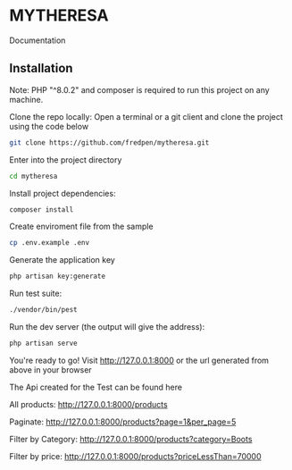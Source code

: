 # MYTHERESA

Documentation

## Installation

Note: PHP "^8.0.2" and composer is required to run this project on any machine.

Clone the repo locally:
Open a terminal or a git client and clone the project using the code below

```sh
git clone https://github.com/fredpen/mytheresa.git
```

Enter into the project directory

```sh
cd mytheresa
```

Install project dependencies:

```sh
composer install
```

Create enviroment file from the sample
```sh
cp .env.example .env
```

Generate the application key
```sh
php artisan key:generate
```

Run test suite:

```sh
./vendor/bin/pest
```


Run the dev server (the output will give the address):

```sh
php artisan serve
```


You're ready to go! Visit http://127.0.0.1:8000 or the url generated from above in your browser


The Api created for the Test can be found here

All products: http://127.0.0.1:8000/products

Paginate: http://127.0.0.1:8000/products?page=1&per_page=5

Filter by Category: http://127.0.0.1:8000/products?category=Boots

Filter by price: http://127.0.0.1:8000/products?priceLessThan=70000

